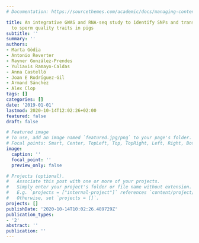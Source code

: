 ```yaml
---
# Documentation: https://sourcethemes.com/academic/docs/managing-content/

title: An integrative GWAS and RNA-seq study to identify SNPs and transcripts related
  to sperm quality traits in pigs
subtitle: ''
summary: ''
authors:
- Marta Gòdia
- Antonio Reverter
- Rayner González-Prendes
- Yuliaxis Ramayo-Caldas
- Anna Castelló
- Joan E Rodrı́guez-Gil
- Armand Sánchez
- Alex Clop
tags: []
categories: []
date: '2019-01-01'
lastmod: 2020-10-14T12:02:26+02:00
featured: false
draft: false

# Featured image
# To use, add an image named `featured.jpg/png` to your page's folder.
# Focal points: Smart, Center, TopLeft, Top, TopRight, Left, Right, BottomLeft, Bottom, BottomRight.
image:
  caption: ''
  focal_point: ''
  preview_only: false

# Projects (optional).
#   Associate this post with one or more of your projects.
#   Simply enter your project's folder or file name without extension.
#   E.g. `projects = ["internal-project"]` references `content/project/deep-learning/index.md`.
#   Otherwise, set `projects = []`.
projects: []
publishDate: '2020-10-14T10:02:26.489729Z'
publication_types:
- '2'
abstract: ''
publication: ''
---
```

